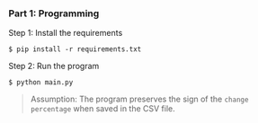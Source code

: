 ### Part 1: Programming

Step 1: Install the requirements
```
$ pip install -r requirements.txt
```

Step 2: Run the program
```
$ python main.py
```


> Assumption: The program preserves the sign of the `change percentage` when saved in the CSV file.
